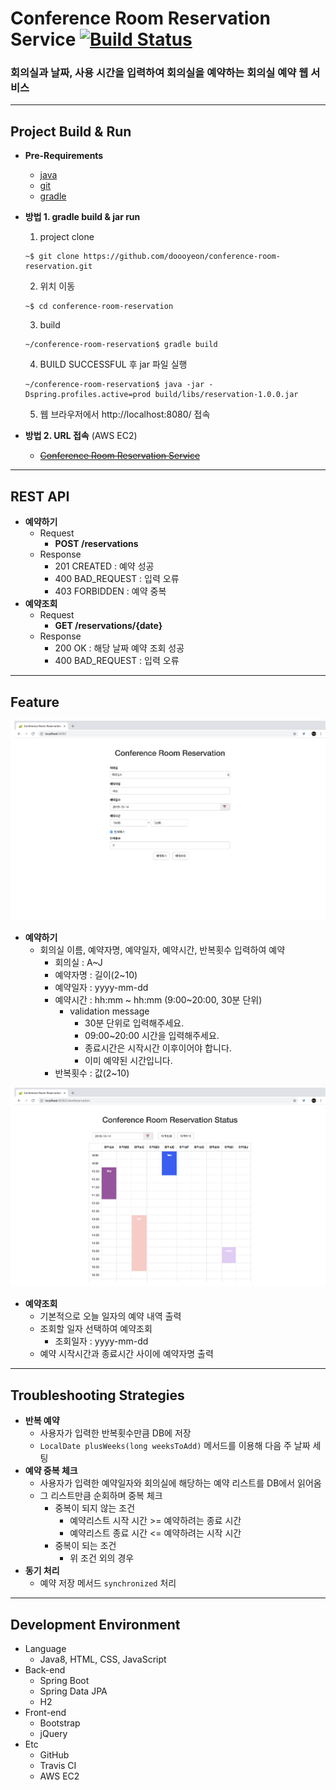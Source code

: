 # Conference Room Reservation Service [![Build Status](https://travis-ci.org/doooyeon/conference-room-reservation.svg?branch=master)](https://travis-ci.org/doooyeon/conference-room-reservation)

### 회의실과 날짜, 사용 시간을 입력하여 회의실을 예약하는 회의실 예약 웹 서비스

---

## Project Build & Run
- **Pre-Requirements**
    - [java](https://www.oracle.com/technetwork/java/javase/downloads/jdk8-downloads-2133151.html)
    - [git](https://git-scm.com/downloads)
    - [gradle](https://gradle.org/install/)


- **방법 1. gradle build & jar run**
    1. project clone
    ```
    ~$ git clone https://github.com/doooyeon/conference-room-reservation.git
    ```
    2. 위치 이동
    ```
    ~$ cd conference-room-reservation
    ```
    3. build
    ```
    ~/conference-room-reservation$ gradle build
    ```
    4. BUILD SUCCESSFUL 후 jar 파일 실행
    ```
    ~/conference-room-reservation$ java -jar -Dspring.profiles.active=prod build/libs/reservation-1.0.0.jar
    ```
    5. 웹 브라우저에서 http://localhost:8080/ 접속

- **방법 2. URL 접속** (AWS EC2)
    - ~~[Conference Room Reservation Service]()~~

---

## REST API
- **예약하기**
    - Request
        - **POST /reservations**
    - Response
        - 201 CREATED : 예약 성공
        - 400 BAD_REQUEST : 입력 오류
        - 403 FORBIDDEN : 예약 중복
- **예약조회**
    - Request
        - **GET /reservations/{date}**    
    - Response
        - 200 OK : 해당 날짜 예약 조회 성공
        - 400 BAD_REQUEST : 입력 오류

---

## Feature
![add-reservation](./images/add-reservation.png)
- **예약하기**
    - 회의실 이름, 예약자명, 예약일자, 예약시간, 반복횟수 입력하여 예약
        - 회의실 : A~J
        - 예약자명 : 길이(2~10)
        - 예약일자 : yyyy-mm-dd
        - 예약시간 : hh:mm ~ hh:mm (9:00~20:00, 30분 단위)
            - validation message
                - 30분 단위로 입력해주세요.
                - 09:00~20:00 시간을 입력해주세요.
                - 종료시간은 시작시간 이후이어야 합니다.
                - 이미 예약된 시간입니다.
        - 반복횟수 : 값(2~10)

![view-reservation](./images/view-reservation.png)
- **예약조회**
    - 기본적으로 오늘 일자의 예약 내역 출력
    - 조회할 일자 선택하여 예약조회
        - 조회일자 : yyyy-mm-dd
    - 예약 시작시간과 종료시간 사이에 예약자명 출력

---

## Troubleshooting Strategies
- **반복 예약**
    - 사용자가 입력한 반복횟수만큼 DB에 저장
    - `LocalDate plusWeeks(long weeksToAdd)` 메서드를 이용해 다음 주 날짜 세팅
- **예약 중복 체크**
    - 사용자가 입력한 예약일자와 회의실에 해당하는 예약 리스트를 DB에서 읽어옴
    - 그 리스트만큼 순회하며 중복 체크
        - 중복이 되지 않는 조건
            - 예약리스트 시작 시간 >= 예약하려는 종료 시간
            - 예약리스트 종료 시간 <= 예약하려는 시작 시간
        - 중복이 되는 조건
            - 위 조건 외의 경우
- **동기 처리**
    - 예약 저장 메서드 `synchronized` 처리

---

## Development Environment
- Language
    - Java8, HTML, CSS, JavaScript
- Back-end
    - Spring Boot
    - Spring Data JPA
    - H2
- Front-end
    - Bootstrap
    - jQuery
- Etc
    - GitHub
    - Travis CI
    - AWS EC2